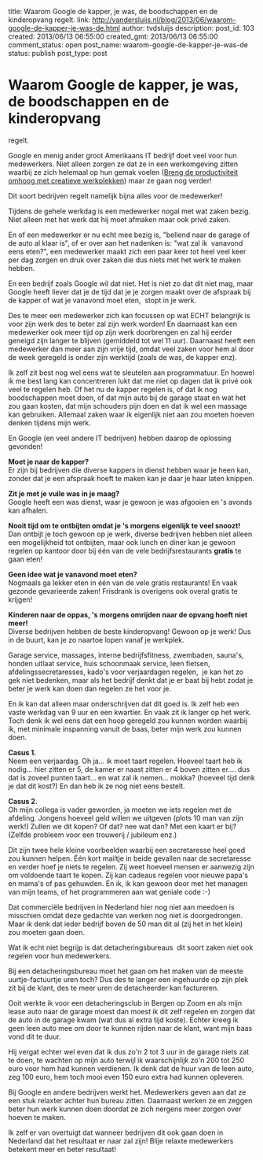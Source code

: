 title: Waarom Google de kapper, je was, de boodschappen en de kinderopvang
regelt.
link: http://vandersluijs.nl/blog/2013/06/waarom-google-de-kapper-je-was-de.html
author: tvdsluijs
description: 
post_id: 103
created: 2013/06/13 06:55:00
created_gmt: 2013/06/13 06:55:00
comment_status: open
post_name: waarom-google-de-kapper-je-was-de
status: publish
post_type: post

# Waarom Google de kapper, je was, de boodschappen en de kinderopvang
regelt.

Google en menig ander groot Amerikaans IT bedrijf doet veel voor hun medewerkers. Niet alleen zorgen ze dat ze in een werkomgeving zitten waarbij ze zich helemaal op hun gemak voelen ([Breng de productiviteit omhoog met creatieve werkplekken](/2013/06/breng-de-productiviteit-omhoog-met-creatieve-werkplekken.html)) maar ze gaan nog verder!  
  
Dit soort bedrijven regelt namelijk bijna alles voor de medewerker!  
  
Tijdens de gehele werkdag is een medewerker nogal met wat zaken bezig. Niet alleen met het werk dat hij moet afmaken maar ook privé zaken.  
  
En of een medewerker er nu echt mee bezig is, "bellend naar de garage of de auto al klaar is", of er over aan het nadenken is: "wat zal ik  vanavond eens eten?", een medewerker maakt zich een paar keer tot heel veel keer per dag zorgen en druk over zaken die dus niets met het werk te maken hebben.  
  
En een bedrijf zoals Google wil dat niet. Het is niet zo dat dit niet mag, maar Google heeft liever dat je de tijd dat je je zorgen maakt over de afspraak bij de kapper of wat je vanavond moet eten,  stopt in je werk.  
  
Des te meer een medewerker zich kan focussen op wat ECHT belangrijk is voor zijn werk des te beter zal zijn werk worden! En daarnaast kan een medewerker ook meer tijd op zijn werk doorbrengen en zal hij eerder geneigd zijn langer te blijven (gemiddeld tot wel 11 uur). Daarnaast heeft een medewerker dan meer aan zijn vrije tijd, omdat veel zaken voor hem al door de week geregeld is onder zijn werktijd (zoals de was, de kapper enz).  
  
Ik zelf zit best nog wel eens wat te sleutelen aan programmatuur. En hoewel ik me best lang kan concentreren lukt dat me niet op dagen dat ik privé ook veel te regelen heb. Of het nu de kapper regelen is, of dat ik nog boodschappen moet doen, of dat mijn auto bij de garage staat en wat het zou gaan kosten, dat mijn schouders pijn doen en dat ik wel een massage kan gebruiken. Allemaal zaken waar ik eigenlijk niet aan zou moeten hoeven denken tijdens mijn werk.  
  
En Google (en veel andere IT bedrijven) hebben daarop de oplossing gevonden!  
  
**Moet je naar de kapper?**  
Er zijn bij bedrijven die diverse kappers in dienst hebben waar je heen kan, zonder dat je een afspraak hoeft te maken kan je daar je haar laten knippen.  
  
**Zit je met je vuile was in je maag?**  
Google heeft een was dienst, waar je gewoon je was afgooien en 's avonds kan afhalen.  
  
**Nooit tijd om te ontbijten omdat je 's morgens eigenlijk te veel snoozt!**  
Dan ontbijt je toch gewoon op je werk, diverse bedrijven hebben niet alleen een mogelijkheid tot ontbijten, maar ook lunch en diner kan je gewoon regelen op kantoor door bij één van de vele bedrijfsrestaurants **gratis** te gaan eten!  
  
**Geen idee wat je vanavond moet eten?**  
Nogmaals ga lekker eten in één van de vele gratis restaurants! En vaak gezonde gevarieerde zaken! Frisdrank is overigens ook overal gratis te krijgen!  
  
**Kinderen naar de oppas, 's morgens omrijden naar de opvang hoeft niet meer!**  
Diverse bedrijven hebben de beste kinderopvang! Gewoon op je werk! Dus in de buurt, kan je zo naartoe lopen vanaf je werkplek.  
  
Garage service, massages, interne bedrijfsfitness, zwembaden, sauna's, honden uitlaat service, huis schoonmaak service, leen fietsen, afdelingssecretaresses, kado's voor verjaardagen regelen,  je kan het zo gek niet bedenken, maar als het bedrijf denkt dat je er baat bij hebt zodat je beter je werk kan doen dan regelen ze het voor je.  
  
En ik kan dat alleen maar onderschrijven dat dit goed is. Ik zelf heb een vaste werkdag van 9 uur en een kwartier. En vaak zit ik langer op het werk. Toch denk ik wel eens dat een hoop geregeld zou kunnen worden waarbij ik, met minimale inspanning vanuit de baas, beter mijn werk zou kunnen doen.  
  
**Casus 1.**  
Neem een verjaardag. Oh ja... ik moet taart regelen. Hoeveel taart heb ik nodig... hier zitten er 5, de kamer er naast zitten er 4 boven zitten er.... dus dat is zoveel punten taart... en wat zal ik nemen... mokka? (hoeveel tijd denk je dat dit kost?) En dan heb ik ze nog niet eens bestelt.  
  
**Casus 2.**  
Oh mijn collega is vader geworden, ja moeten we iets regelen met de afdeling. Jongens hoeveel geld willen we uitgeven (plots 10 man van zijn werk!) Zullen we dit kopen? Of dat? nee wat dan? Met een kaart er bij? (Zelfde probleem voor een trouwerij / jubileum enz.)  
  
Dit zijn twee hele kleine voorbeelden waarbij een secretaresse heel goed zou kunnen helpen. Één kort mailtje in beide gevallen naar de secretaresse en verder hoef je niets te regelen. Zij weet hoeveel mensen er aanwezig zijn om voldoende taart te kopen. Zij kan cadeaus regelen voor nieuwe papa's en mama's of pas gehuwden. En ik, ik kan gewoon door met het managen van mijn teams, of het programmeren aan wat geniale code :-)  
  
Dat commerciële bedrijven in Nederland hier nog niet aan meedoen is misschien omdat deze gedachte van werken nog niet is doorgedrongen. Maar ik denk dat ieder bedrijf boven de 50 man dit al (zij het in het klein) zou moeten gaan doen.  
  
Wat ik echt niet begrijp is dat detacheringsbureaus  dit soort zaken niet ook regelen voor hun medewerkers.  
  
Bij een detacheringsbureau moet het gaan om het maken van de meeste uurtje-factuurtje uren toch? Dus des te langer een ingehuurde op zijn plek zit bij de klant, des te meer uren de detacheerder kan factureren.  
  
Ooit werkte ik voor een detacheringsclub in Bergen op Zoom en als mijn lease auto naar de garage moest dan moest ik dit zelf regelen en zorgen dat de auto in de garage kwam (wat dus al extra tijd koste). Echter kreeg ik geen leen auto mee om door te kunnen rijden naar de klant, want mijn baas vond dit te duur.  
  
Hij vergat echter wel even dat ik dus zo'n 2 tot 3 uur in de garage niets zat te doen, te wachten op mijn auto terwijl ik waarschijnlijk zo'n 200 tot 250 euro voor hem had kunnen verdienen. Ik denk dat de huur van de leen auto, zeg 100 euro, hem toch mooi even 150 euro extra had kunnen opleveren.  
  
Bij Google en andere bedrijven werkt het. Medewerkers geven aan dat ze een stuk relaxter achter hun bureau zitten. Daarnaast werken ze en zeggen beter hun werk kunnen doen doordat ze zich nergens meer zorgen over hoeven te maken.  
  
Ik zelf er van overtuigt dat wanneer bedrijven dit ook gaan doen in Nederland dat het resultaat er naar zal zijn! Blije relaxte medewerkers betekent meer en beter resultaat!